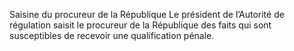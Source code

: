 Saisine du procureur de la République
Le président de l’Autorité de régulation saisit le procureur de la République des faits qui sont susceptibles de recevoir une qualification pénale.